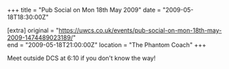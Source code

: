 +++
title = "Pub Social on Mon 18th May 2009"
date = "2009-05-18T18:30:00Z"

[extra]
original = "https://uwcs.co.uk/events/pub-social-on-mon-18th-may-2009-1474489023189/"    
end = "2009-05-18T21:00:00Z"
location = "The Phantom Coach"
+++

Meet outside DCS at 6:10 if you don't know the way\!

